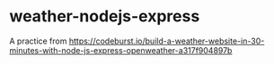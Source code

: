 # weather-nodejs-express
A practice from https://codeburst.io/build-a-weather-website-in-30-minutes-with-node-js-express-openweather-a317f904897b
